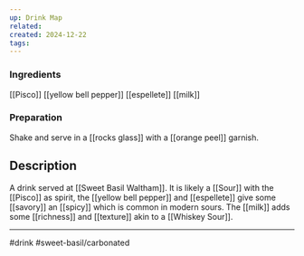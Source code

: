 ```yaml
---
up: Drink Map
related: 
created: 2024-12-22
tags:
---
```

### Ingredients
[[Pisco]]
[[yellow bell pepper]]
[[espellete]]
[[milk]]

### Preparation
Shake and serve in a [[rocks glass]] with a [[orange peel]] garnish.

## Description
A drink served at [[Sweet Basil Waltham]]. It is likely a [[Sour]] with the [[Pisco]] as spirit, the [[yellow bell pepper]] and [[espellete]] give some [[savory]] an [[spicy]] which is common in modern sours. The [[milk]] adds some [[richness]] and [[texture]] akin to a [[Whiskey Sour]].




---
#drink
#sweet-basil/carbonated 